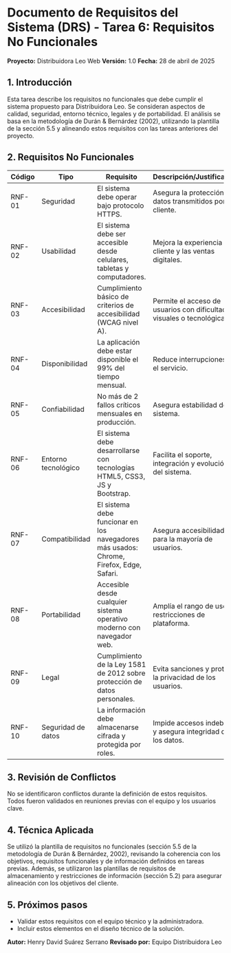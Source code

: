 # Documento de Requisitos del Sistema (DRS) - Tarea 6: Requisitos No Funcionales

**Proyecto:** Distribuidora Leo Web
**Versión:** 1.0
**Fecha:** 28 de abril de 2025

## 1. Introducción

Esta tarea describe los requisitos no funcionales que debe cumplir el sistema propuesto para Distribuidora Leo. Se consideran aspectos de calidad, seguridad, entorno técnico, legales y de portabilidad. El análisis se basa en la metodología de Durán & Bernárdez (2002), utilizando la plantilla de la sección 5.5 y alineando estos requisitos con las tareas anteriores del proyecto.

## 2. Requisitos No Funcionales

| **Código** | **Tipo**            | **Requisito**                                                                           | **Descripción/Justificación**                                           | **Prioridad** | **Conflictos/Revisión**     |
| ---------- | ------------------- | --------------------------------------------------------------------------------------- | ----------------------------------------------------------------------- | ------------- | --------------------------- |
| RNF-01     | Seguridad           | El sistema debe operar bajo protocolo HTTPS.                                            | Asegura la protección de datos transmitidos por el cliente.             | Alta          | Sin conflictos actuales     |
| RNF-02     | Usabilidad          | El sistema debe ser accesible desde celulares, tabletas y computadores.                 | Mejora la experiencia del cliente y las ventas digitales.               | Alta          | Validado por administradora |
| RNF-03     | Accesibilidad       | Cumplimiento básico de criterios de accesibilidad (WCAG nivel A).                       | Permite el acceso de usuarios con dificultades visuales o tecnológicas. | Media         | Sin conflictos actuales     |
| RNF-04     | Disponibilidad      | La aplicación debe estar disponible el 99% del tiempo mensual.                          | Reduce interrupciones en el servicio.                                   | Alta          | Sin conflictos actuales     |
| RNF-05     | Confiabilidad       | No más de 2 fallos críticos mensuales en producción.                                    | Asegura estabilidad del sistema.                                        | Alta          | Sin conflictos actuales     |
| RNF-06     | Entorno tecnológico | El sistema debe desarrollarse con tecnologías HTML5, CSS3, JS y Bootstrap.              | Facilita el soporte, integración y evolución del sistema.               | Alta          | Validado en planificación   |
| RNF-07     | Compatibilidad      | El sistema debe funcionar en los navegadores más usados: Chrome, Firefox, Edge, Safari. | Asegura accesibilidad para la mayoría de usuarios.                      | Alta          | Sin conflictos actuales     |
| RNF-08     | Portabilidad        | Accesible desde cualquier sistema operativo moderno con navegador web.                  | Amplía el rango de uso sin restricciones de plataforma.                 | Alta          | Sin conflictos actuales     |
| RNF-09     | Legal               | Cumplimiento de la Ley 1581 de 2012 sobre protección de datos personales.               | Evita sanciones y protege la privacidad de los usuarios.                | Alta          | Alineado con OBJ-07         |
| RNF-10     | Seguridad de datos  | La información debe almacenarse cifrada y protegida por roles.                          | Impide accesos indebidos y asegura integridad de los datos.             | Alta          | Sin conflictos actuales     |

## 3. Revisión de Conflictos

No se identificaron conflictos durante la definición de estos requisitos. Todos fueron validados en reuniones previas con el equipo y los usuarios clave.

## 4. Técnica Aplicada

Se utilizó la plantilla de requisitos no funcionales (sección 5.5 de la metodología de Durán & Bernárdez, 2002), revisando la coherencia con los objetivos, requisitos funcionales y de información definidos en tareas previas.
Además, se utilizaron las plantillas de requisitos de almacenamiento y restricciones de información (sección 5.2) para asegurar alineación con los objetivos del cliente.

## 5. Próximos pasos

* Validar estos requisitos con el equipo técnico y la administradora.
* Incluir estos elementos en el diseño técnico de la solución.

**Autor:** Henry David Suárez Serrano
**Revisado por:** Equipo Distribuidora Leo
